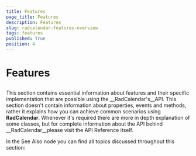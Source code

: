 ```yaml
---
title: Features
page_title: Features
description: Features
slug: radcalendar-features-overview
tags: features
published: True
position: 4
---
```


# Features



## 

This section contains essential information about features and their specific implementation that are possible using the __RadCalendar's__API. This section doesn't contain information about properties, events and methods, rather it explains how you can achieve common scenarios using __RadCalendar__. Whenever it's required there are more in depth explanation of some classes, but for complete information about the API behind __RadCalendar__please visit the API Reference itself.

In the See Also node you can find all topics discussed throughout this section:


